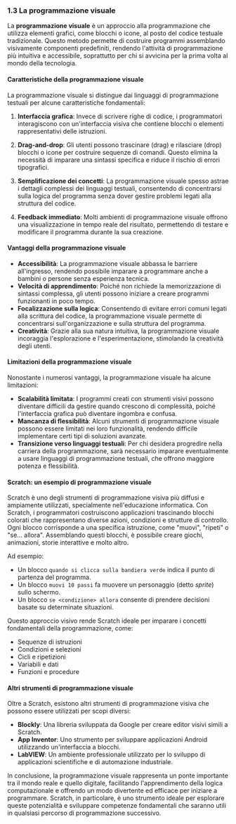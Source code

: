 ### 1.3 La programmazione visuale

La **programmazione visuale** è un approccio alla programmazione che utilizza elementi grafici, come blocchi o icone, al posto del codice testuale tradizionale. Questo metodo permette di costruire programmi assemblando visivamente componenti predefiniti, rendendo l'attività di programmazione più intuitiva e accessibile, soprattutto per chi si avvicina per la prima volta al mondo della tecnologia.

#### **Caratteristiche della programmazione visuale**
La programmazione visuale si distingue dai linguaggi di programmazione testuali per alcune caratteristiche fondamentali:

1. **Interfaccia grafica**: Invece di scrivere righe di codice, i programmatori interagiscono con un'interfaccia visiva che contiene blocchi o elementi rappresentativi delle istruzioni.
   
2. **Drag-and-drop**: Gli utenti possono trascinare (drag) e rilasciare (drop) blocchi o icone per costruire sequenze di comandi. Questo elimina la necessità di imparare una sintassi specifica e riduce il rischio di errori tipografici.

3. **Semplificazione dei concetti**: La programmazione visuale spesso astrae i dettagli complessi dei linguaggi testuali, consentendo di concentrarsi sulla logica del programma senza dover gestire problemi legati alla struttura del codice.

4. **Feedback immediato**: Molti ambienti di programmazione visuale offrono una visualizzazione in tempo reale del risultato, permettendo di testare e modificare il programma durante la sua creazione.

#### **Vantaggi della programmazione visuale**
- **Accessibilità**: La programmazione visuale abbassa le barriere all'ingresso, rendendo possibile imparare a programmare anche a bambini o persone senza esperienza tecnica.
- **Velocità di apprendimento**: Poiché non richiede la memorizzazione di sintassi complessa, gli utenti possono iniziare a creare programmi funzionanti in poco tempo.
- **Focalizzazione sulla logica**: Consentendo di evitare errori comuni legati alla scrittura del codice, la programmazione visuale permette di concentrarsi sull'organizzazione e sulla struttura del programma.
- **Creatività**: Grazie alla sua natura intuitiva, la programmazione visuale incoraggia l'esplorazione e l'esperimentazione, stimolando la creatività degli utenti.

#### **Limitazioni della programmazione visuale**
Nonostante i numerosi vantaggi, la programmazione visuale ha alcune limitazioni:
- **Scalabilità limitata**: I programmi creati con strumenti visivi possono diventare difficili da gestire quando crescono di complessità, poiché l'interfaccia grafica può diventare ingombra e confusa.
- **Mancanza di flessibilità**: Alcuni strumenti di programmazione visuale possono essere limitati nei loro funzionalità, rendendo difficile implementare certi tipi di soluzioni avanzate.
- **Transizione verso linguaggi testuali**: Per chi desidera progredire nella carriera della programmazione, sarà necessario imparare eventualmente a usare linguaggi di programmazione testuali, che offrono maggiore potenza e flessibilità.

#### **Scratch: un esempio di programmazione visuale**
Scratch è uno degli strumenti di programmazione visiva più diffusi e ampiamente utilizzati, specialmente nell'educazione informatica. Con Scratch, i programmatori costruiscono applicazioni trascinando blocchi colorati che rappresentano diverse azioni, condizioni e strutture di controllo. Ogni blocco corrisponde a una specifica istruzione, come "muovi", "ripeti" o "se... allora". Assemblando questi blocchi, è possibile creare giochi, animazioni, storie interattive e molto altro.

Ad esempio:
- Un blocco `quando si clicca sulla bandiera verde` indica il punto di partenza del programma.
- Un blocco `muovi 10 passi` fa muovere un personaggio (detto *sprite*) sullo schermo.
- Un blocco `se <condizione> allora` consente di prendere decisioni basate su determinate situazioni.

Questo approccio visivo rende Scratch ideale per imparare i concetti fondamentali della programmazione, come:
- Sequenze di istruzioni
- Condizioni e selezioni
- Cicli e ripetizioni
- Variabili e dati
- Funzioni e procedure

#### **Altri strumenti di programmazione visuale**
Oltre a Scratch, esistono altri strumenti di programmazione visiva che possono essere utilizzati per scopi diversi:
- **Blockly**: Una libreria sviluppata da Google per creare editor visivi simili a Scratch.
- **App Inventor**: Uno strumento per sviluppare applicazioni Android utilizzando un'interfaccia a blocchi.
- **LabVIEW**: Un ambiente professionale utilizzato per lo sviluppo di applicazioni scientifiche e di automazione industriale.

In conclusione, la programmazione visuale rappresenta un ponte importante tra il mondo reale e quello digitale, facilitando l'apprendimento della logica computazionale e offrendo un modo divertente ed efficace per iniziare a programmare. Scratch, in particolare, è uno strumento ideale per esplorare queste potenzialità e sviluppare competenze fondamentali che saranno utili in qualsiasi percorso di programmazione successivo.